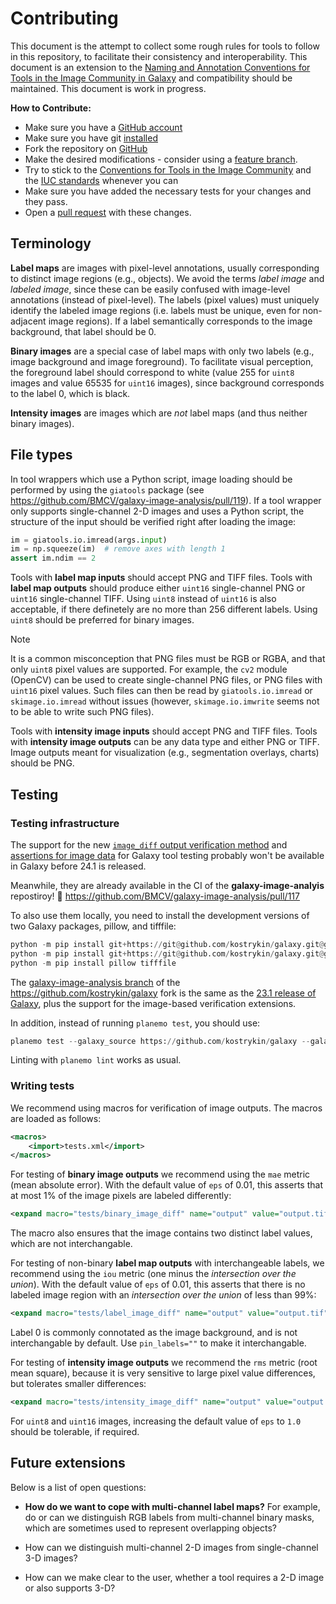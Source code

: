 # Contributing

This document is the attempt to collect some rough rules for tools to follow in this repository, to facilitate their consistency and interoperability. This document is an extension to the [Naming and Annotation Conventions for Tools in the Image Community in Galaxy](https://doi.org/10.37044/osf.io/w8dsz) and compatibility should be maintained. This document is work in progress.

**How to Contribute:**

* Make sure you have a [GitHub account](https://github.com/signup/free)
* Make sure you have git [installed](https://help.github.com/articles/set-up-git)
* Fork the repository on [GitHub](https://github.com/BMCV/galaxy-image-analysis/fork)
* Make the desired modifications - consider using a [feature branch](https://github.com/Kunena/Kunena-Forum/wiki/Create-a-new-branch-with-git-and-manage-branches).
* Try to stick to the [Conventions for Tools in the Image Community](https://doi.org/10.37044/osf.io/w8dsz) and the [IUC standards](http://galaxy-iuc-standards.readthedocs.org/en/latest/) whenever you can
* Make sure you have added the necessary tests for your changes and they pass.
* Open a [pull request](https://help.github.com/articles/using-pull-requests) with these changes.

## Terminology

**Label maps** are images with pixel-level annotations, usually corresponding to distinct image regions (e.g., objects). We avoid the terms *label image* and *labeled image*, since these can be easily confused with image-level annotations (instead of pixel-level). The labels (pixel values) must uniquely identify the labeled image regions (i.e. labels must be unique, even for non-adjacent image regions). If a label semantically corresponds to the image background, that label should be 0.

**Binary images** are a special case of label maps with only two labels (e.g., image background and image foreground). To facilitate visual perception, the foreground label should correspond to white (value 255 for `uint8` images and value 65535 for `uint16` images), since background corresponds to the label 0, which is black.

**Intensity images** are images which are *not* label maps (and thus neither binary images).

## File types

In tool wrappers which use a Python script, image loading should be performed by using the `giatools` package (see https://github.com/BMCV/galaxy-image-analysis/pull/119).
If a tool wrapper only supports single-channel 2-D images and uses a Python script, the structure of the input should be verified right after loading the image:
```python
im = giatools.io.imread(args.input)
im = np.squeeze(im)  # remove axes with length 1
assert im.ndim == 2
```

Tools with **label map inputs** should accept PNG and TIFF files. Tools with **label map outputs** should produce either `uint16` single-channel PNG or `uint16` single-channel TIFF. Using `uint8` instead of `uint16` is also acceptable, if there definetely are no more than 256 different labels. Using `uint8` should be preferred for binary images.

> [!NOTE]  
> It is a common misconception that PNG files must be RGB or RGBA, and that only `uint8` pixel values are supported. For example, the `cv2` module (OpenCV) can be used to create single-channel PNG files, or PNG files with `uint16` pixel values. Such files can then be read by `giatools.io.imread` or `skimage.io.imread` without issues (however, `skimage.io.imwrite` seems not to be able to write such PNG files).

Tools with **intensity image inputs** should accept PNG and TIFF files. Tools with **intensity image outputs** can be any data type and either PNG or TIFF. Image outputs meant for visualization (e.g., segmentation overlays, charts) should be PNG.

## Testing

### Testing infrastructure

The support for the new [`image_diff` output verification method](https://docs.galaxyproject.org/en/latest/dev/schema.html#tool-tests-test-output) and [assertions for image data](https://docs.galaxyproject.org/en/latest/dev/schema.html#assertions-for-image-data) for Galaxy tool testing probably won't be available in Galaxy before 24.1 is released.

Meanwhile, they are already available in the CI of the **galaxy-image-analyis** repostiroy! 🎉 https://github.com/BMCV/galaxy-image-analysis/pull/117

To also use them locally, you need to install the development versions of two Galaxy packages, pillow, and tifffile:
```python
python -m pip install git+https://git@github.com/kostrykin/galaxy.git@galaxy-image-analysis#subdirectory=packages/util
python -m pip install git+https://git@github.com/kostrykin/galaxy.git@galaxy-image-analysis#subdirectory=packages/tool_util
python -m pip install pillow tifffile
```

The [galaxy-image-analysis branch](https://github.com/kostrykin/galaxy/tree/galaxy-image-analysis) of the <https://github.com/kostrykin/galaxy> fork is the same as the [23.1 release of Galaxy](https://github.com/galaxyproject/galaxy/tree/release_23.1), plus the support for the image-based verification extensions.

In addition, instead of running `planemo test`, you should use:
```python
planemo test --galaxy_source https://github.com/kostrykin/galaxy --galaxy_branch galaxy-image-analysis
```
Linting with `planemo lint` works as usual.

### Writing tests

We recommend using macros for verification of image outputs. The macros are loaded as follows:
```xml
<macros>
    <import>tests.xml</import>
</macros>
```

For testing of **binary image outputs** we recommend using the `mae` metric (mean absolute error). With the default value of `eps` of 0.01, this asserts that at most 1% of the image pixels are labeled differently:
```xml
<expand macro="tests/binary_image_diff" name="output" value="output.tif" ftype="tiff"/>
```
The macro also ensures that the image contains two distinct label values, which are not interchangable.

For testing of non-binary **label map outputs** with interchangeable labels, we recommend using the `iou` metric (one minus the *intersection over the union*). With the default value of `eps` of 0.01, this asserts that there is no labeled image region with an *intersection over the union* of less than 99%:
```xml
<expand macro="tests/label_image_diff" name="output" value="output.tif" ftype="tiff"/>
```
Label 0 is commonly connotated as the image background, and is not interchangable by default. Use `pin_labels=""` to make it interchangable.

For testing of **intensity image outputs** we recommend the `rms` metric (root mean square), because it is very sensitive to large pixel value differences, but tolerates smaller differences:
```xml
<expand macro="tests/intensity_image_diff" name="output" value="output.tif" ftype="tiff"/>
```
For `uint8` and `uint16` images, increasing the default value of `eps` to `1.0` should be tolerable, if required.

## Future extensions

Below is a list of open questions:

- **How do we want to cope with multi-channel label maps?** For example, do or can we distinguish RGB labels from multi-channel binary masks, which are sometimes used to represent overlapping objects?

- How can we distinguish multi-channel 2-D images from single-channel 3-D images?

- How can we make clear to the user, whether a tool requires a 2-D image or also supports 3-D?
